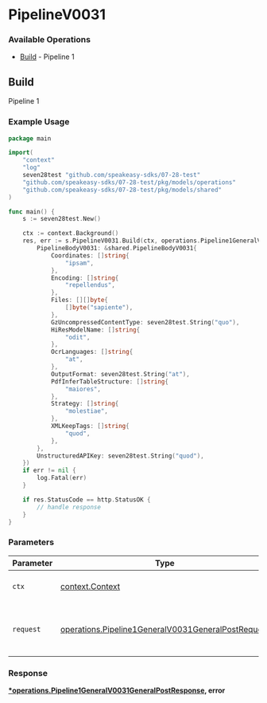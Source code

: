 # PipelineV0031

### Available Operations

* [Build](#build) - Pipeline 1

## Build

Pipeline 1

### Example Usage

```go
package main

import(
	"context"
	"log"
	seven28test "github.com/speakeasy-sdks/07-28-test"
	"github.com/speakeasy-sdks/07-28-test/pkg/models/operations"
	"github.com/speakeasy-sdks/07-28-test/pkg/models/shared"
)

func main() {
    s := seven28test.New()

    ctx := context.Background()
    res, err := s.PipelineV0031.Build(ctx, operations.Pipeline1GeneralV0031GeneralPostRequest{
        PipelineBodyV0031: &shared.PipelineBodyV0031{
            Coordinates: []string{
                "ipsam",
            },
            Encoding: []string{
                "repellendus",
            },
            Files: [][]byte{
                []byte("sapiente"),
            },
            GzUncompressedContentType: seven28test.String("quo"),
            HiResModelName: []string{
                "odit",
            },
            OcrLanguages: []string{
                "at",
            },
            OutputFormat: seven28test.String("at"),
            PdfInferTableStructure: []string{
                "maiores",
            },
            Strategy: []string{
                "molestiae",
            },
            XMLKeepTags: []string{
                "quod",
            },
        },
        UnstructuredAPIKey: seven28test.String("quod"),
    })
    if err != nil {
        log.Fatal(err)
    }

    if res.StatusCode == http.StatusOK {
        // handle response
    }
}
```

### Parameters

| Parameter                                                                                                                | Type                                                                                                                     | Required                                                                                                                 | Description                                                                                                              |
| ------------------------------------------------------------------------------------------------------------------------ | ------------------------------------------------------------------------------------------------------------------------ | ------------------------------------------------------------------------------------------------------------------------ | ------------------------------------------------------------------------------------------------------------------------ |
| `ctx`                                                                                                                    | [context.Context](https://pkg.go.dev/context#Context)                                                                    | :heavy_check_mark:                                                                                                       | The context to use for the request.                                                                                      |
| `request`                                                                                                                | [operations.Pipeline1GeneralV0031GeneralPostRequest](../../models/operations/pipeline1generalv0031generalpostrequest.md) | :heavy_check_mark:                                                                                                       | The request object to use for the request.                                                                               |


### Response

**[*operations.Pipeline1GeneralV0031GeneralPostResponse](../../models/operations/pipeline1generalv0031generalpostresponse.md), error**

